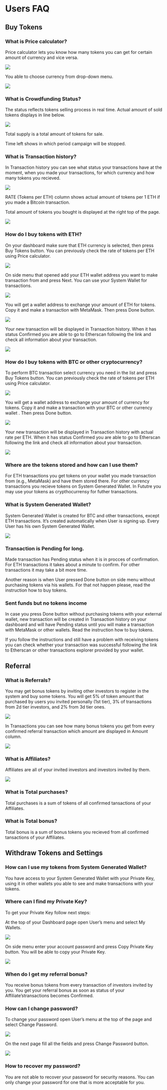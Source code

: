 # Users FAQ

## Buy Tokens  <a id="ICONXProductFAQ-BuyTokens"></a>

### What is Price calculator? <a id="ICONXProductFAQ-WhatisPricecalculator?"></a>

Price calculator lets you know how many tokens you can get for certain amount of currency and vice versa.

![](https://lh3.googleusercontent.com/i2dpXVBLNyx5TS8NWwi4CI7SLQiTdNDE2AKNGo4_5Pp2Q9kU9sKavO50t9WY9FiD7Y_2V83Ec2jzaP2yKLmETGxzl5MnPKnUa0SnglHgFQJsKnpVuKKBWF2a1tT11YKpoCIk1mCu)

You able to choose currency from drop-down menu.

![](https://lh5.googleusercontent.com/7S0P3VXdK1PmiAj30LRKYh8Q2TI3onxrdRVr5dJd65ettbFTvN1D6jsM6fzo_9dom7mJUa4P-O0I2-lwoMY-d-t9wQ07KLUc_2puh77VDWeORSkt0sAUnU2P7L7Jmg8HRMe58OFV)

### What is Crowdfunding Status? <a id="ICONXProductFAQ-WhatisCrowdfundingStatus?"></a>

The status reflects tokens selling process in real time. Actual amount of sold tokens displays in line below.

![](https://lh5.googleusercontent.com/GR-ZsQAdVAzpXTzqS_zvitgBSVR8hfxEkAE5YcFRtCz88KKXFfaj30F5GO1z9TjTMGxdJjmCZ3TON8pAFmXNb0fO23b0vCcbjbfwa7h7UA9-OEVZcAqpyWF_oAHlwlZISCcP22JG)

Total supply is a total amount of tokens for sale.

Time left shows in which period campaign will be stopped.

### What is Transaction history? <a id="ICONXProductFAQ-WhatisTransactionhistory?"></a>

In Transaction history you can see what status your transactions have at the moment, when you made your transactions, for which currency and how many tokens you recieved.

![](https://lh3.googleusercontent.com/NaF6oxcEZ37Z-MmW2G7QqKn_6Wm5HTz1ISHhMMI-x9Zd0q927ZDhUZJEcMmtV50FfA4MFjUIq_Wc9W_i61t9s2WwQrEXaCjLMRueZNB7i_YBUlMK5xiNzaaNwXRZMvC7-yQh3eso)

RATE \(Tokens per ETH\) column shows actual amount of tokens per 1 ETH if you made a Bitcoin transaction.

Total amount of tokens you bought is displayed at the right top of the page.

![](https://lh3.googleusercontent.com/KgI2pfHXQFa9KZpR56AjAg0Q7S61zzWpA8JwubxugNS7LHqg_g9OLdhGoAFQDbaUXiPndasXFlw9dIGKcr4UoekP-CpK0awNHH5JOFkrhkcGOx0zNNsrqOeEgvmxeEl_jdEFNvO2)

### How do I buy tokens with ETH? <a id="ICONXProductFAQ-HowdoIbuytokenswithETH?"></a>

On your dashboard make sure that ETH currency is selected, then press Buy Tokens button. You can previously check the rate of tokens per ETH using Price calculator.

![](https://lh3.googleusercontent.com/nqWtbXvyzU8j7XOLBy80AGaGBJO3ymdShNkppL69ntfGbBcu9HqoAHTHIP2vtHnrSExLPYcjYkOGhTeJUDn4YFp66tvapyOdh7y0qnqKQ6QOmzqBwcA7GGdpIA6ZBF_75ogFB1_d)

On side menu that opened add your ETH wallet address you want to make transaction from and press Next. You can use your System Wallet for transactions.

![](https://lh6.googleusercontent.com/wZm6NnB9OlhSalmn-LLBIJIrEZ2rP9LpyS74yhM8YACXyTbapLEwIWmWp45h302K8l3yumgWUb6kzDPR-yVp9gr7Rw-v5h5P-GhPYpKiqMk0inn1mShB7F0Q3TKB0RmzHAInknN9)

You will get a wallet address to exchange your amount of ETH for tokens. Copy it and make a transaction with MetaMask. Then press Done button.

![](https://lh6.googleusercontent.com/V4zxsnc1bHLRBhBnsnNdH-lDlPZAi6xMgE48QJy3FGegpdR2aTxE0VyscDIPzltnHJTQkux1DTKf8TC_W3jIs3CfDuWkhBQXDrFmCT5vg0B87dONQ0J1IqLuKNhYVoKcSLbJnAuZ)

Your new transaction will be displayed in Transaction history. When it has status Confirmed you are able to go to Etherscan following the link and check all information about your transaction.

![](https://lh4.googleusercontent.com/ve6oDg9YxklkFtvcc9Nn4iT6HiAmK9rQt81wmJxSh32vaUGhYA4AHvrDRqXgYYYM1qeLZUfimyqEQANMuKlIn6uwPJy90fdSGvJAtw05xIOMJYWPWp0xYqb3cezgVF1HxaVffjE_)

### How do I buy tokens with BTC or other cryptocurrency? <a id="ICONXProductFAQ-HowdoIbuytokenswithBTCorothercryptocurrency?"></a>

To perform BTC transaction select currency you need in the list and press Buy Tokens button. You can previously check the rate of tokens per ETH using Price calculator.

![](https://lh3.googleusercontent.com/mjWk0vghDIcF5aR4tKzs1G-OeRucVsLR5dDAfqJxoCmBbtkbQToJ57fiFfC8CgjPF48KWvCJ5vH_n0Cm4MHj-EHgos4Q3hVeg0rqWT4LKFrUdj05HYbewNJUlqLpNY1HwOpyMjIa)

You will get a wallet address to exchange your amount of currency for tokens. Copy it and make a transaction with your BTC or other currency wallet . Then press Done button.

![](https://lh4.googleusercontent.com/uJsc0ngaUAYfXDFhV4YPq_z7HOmJUwboUy_uRDiW6XtSARRF3IuPpSGYzDXzcbPrX4ZynwUabfUtBQGdg1p3itgW0_gpR2CoeWSu81KvvHbdMjFqnaoEU5aV42QiS-tEJ1GZmTvL)

Your new transaction will be displayed in Transaction history with actual rate per ETH. When it has status Confirmed you are able to go to Etherscan following the link and check all information about your transaction.

![](https://lh4.googleusercontent.com/Uraj-SdDPU2vXXSrlktQ5ifvITNZewP840kzmMYhdW33W2MgqtQkFyXz8vNAU3jSkHo1Ic83k1QqlK8BXJYt4bv33GFPotZA5zt4Xvx3RrQ84fe84t_d4TTND4gQR9E2kq-7NNqe)

### Where are the tokens stored and how can I use them? <a id="ICONXProductFAQ-WherearethetokensstoredandhowcanIusethem?"></a>

For ETH transactions you get tokens on your wallet you made transaction from \(e.g., MetaMask\) and have them stored there. For other currency transactions you recieve tokens on System Generated Wallet. In Fututre you may use your tokens as crypthocurrensy for futher transactions.

### What is System Generated Wallet? <a id="ICONXProductFAQ-WhatisSystemGeneratedWallet?"></a>

System Generated Wallet is created for BTC and other transactions, except ETH transactions. It’s created automatically when User is signing up. Every User has his own System Generated Wallet.

![](https://lh4.googleusercontent.com/ZJpLaCJR6E8ECw4CggU2AF0Lg0YpjZh-ua9BQRr46kq62pSNWCEbW9U-GEGc4ZwIKMmPtPHdS48dFNoae8Q6czJY9ZL7ByaxGG9-4vkNVh3DviA94dtaZzHB1AN9qsp6NjO0jUPX)

### Transaction is Pending for long. <a id="ICONXProductFAQ-TransactionisPendingforlong."></a>

Made transaction has Pending status when it is in procces of confirmation. For ETH transactions it takes about a minute to confirm. For other transactions it may take a bit more time.

Another reason is when User pressed Done button on side menu without purchasing tokens via his wallets. For that not happen please, read the instruction how to buy tokens.

### Sent funds but no tokens income <a id="ICONXProductFAQ-Sentfundsbutnotokensincome"></a>

In case you press Done button without purchasing tokens with your external wallet, new transaction will be created in Transaction history on your dashboard and will have Pending status until you will make a transaction with MetaMask or other wallets. Read the instruction how to buy tokens.

If you follow the instructions and still have a problem with receiving tokens you can check whether your transaction was successful following the link to Etherscan or other transactions explorer provided by your wallet.

## Referral <a id="ICONXProductFAQ-Referral"></a>

### What is Referrals?  <a id="ICONXProductFAQ-WhatisReferrals?"></a>

You may get bonus tokens by inviting other investors to register in the system and buy some tokens. You will get 5% of token amount that purchased by users you invited personally \(1st tier\), 3% of transactions from 2d tier investors, and 2% from 3d tier ones.

![](https://lh5.googleusercontent.com/FTRGewS1-hwTt3UL1WWAnWzQLtUcB03IZCofWjwaofcr60iI_96HFp8RqsPi-BdsXdytM6pLCYydy70Ba1oyZBIegnVhrrYl9Va_zY5g0kyXlrxRF01_9j3QgSMXNjE0eZmsLJlE)

In Transactions you can see how many bonus tokens you get from every confirmed referral transaction which amount are displayed in Amount column.

![](https://lh3.googleusercontent.com/UtBlavu_M0nQ59GPmp-km4JvrnTbnGakzOQLL2wet-E3KJepFjPVoJrbDNXTg5rPyYXYWgyM1WNY-qoDG2OZXJsZf1CHgXnkzPU3c-io5M5c586VeDhwjXBTuBH3AsLN4xFCurjS)

### What is Affiliates? <a id="ICONXProductFAQ-WhatisAffiliates?"></a>

Affiliates are all of your invited investors and investors invited by them.

![](https://lh6.googleusercontent.com/vR24Wy_aIkpNlNgS62S9XVzLBrgM6DtTaM0TvQ-evV7fhZpOWtXCv4MNVeSLUDOH5K9ur5kqwuetZuQnkyYepVczgdeoKCEPncld0y7CID6T5jAudXtMBGPuwXMQHIoAEBWHsGTe)

### What is Total purchases?  <a id="ICONXProductFAQ-WhatisTotalpurchases?"></a>

Total purchases is a sum of tokens of all confirmed tansactions of your Affiliates.

### What is Total bonus? <a id="ICONXProductFAQ-WhatisTotalbonus?"></a>

Total bonus is a sum of bonus tokens you recieved from all confirmed tansactions of your Affiliates.

## Withdraw Tokens and Settings <a id="ICONXProductFAQ-WithdrawTokensandSettings"></a>

### How can I use my tokens from System Generated Wallet? <a id="ICONXProductFAQ-HowcanIusemytokensfromSystemGeneratedWallet?"></a>

You have access to your System Generated Wallet with your Private Key, using it in other wallets you able to see and make transactions with your tokens.

### Where can I find my Private Key? <a id="ICONXProductFAQ-WherecanIfindmyPrivateKey?"></a>

To get your Private Key follow next steps:

At the top of your Dashboard page open User’s menu and select My Wallets.

![](https://lh4.googleusercontent.com/BEQLRZ1uS3uUy5YSkgVPkDL2u6i8VxaQ1fcDDg2F4TT3ld4W2vDgEARi-x9bJ-4bw0YEN37pTcMq6EKMUs38QZ3f6D5u77CwaM0Xt1CaG4Q0Mze6ubcaSbiOkR_Z341k5n1JJ64X)

On side menu enter your account password and press Copy Private Key button. You will be able to copy your Private Key.

![](https://lh4.googleusercontent.com/ZWbjzl73l-FE4RpJPQIqfH5tpp5VItoi59s6oomJgsswYj3K7jOgh5pQLm3FpI9sx5f3tyw6spnoULMvs7rEhY0-OgJZcnauMHxrKjXq3gtrUq-0DWWD_EgofyAEQWS1epjVJ0xA)

### When do I get my referral bonus? <a id="ICONXProductFAQ-WhendoIgetmyreferralbonus?"></a>

You receive bonus tokens from every transaction of investors invited by you. You get your referral bonus as soon as status of your Affiliate’stransactions becomes Confirmed.

### How can I change password? <a id="ICONXProductFAQ-HowcanIchangepassword?"></a>

To change your password open User’s menu at the top of the page and select Change Password.

![](https://lh6.googleusercontent.com/l4O_roik2O5n0ZoeUSc5PvV5vYMMmS_inH7NVD-YzzUBCn6rVjThK7K_pWfnjguTXnBS5ewVzqpRYwXQrwOyfy143KwI2rFtYbwfXEcP0ccRh_fuY0EjQLiiAS_vsxyCRsG-dJjZ)

On the next page fill all the fields and press Change Password button.

![](https://lh5.googleusercontent.com/ZjCmPCAB2LOdBuQLuuiruJOSI-j5M9K8C0nB3SRUQ_NbUlqvBcmHc9cmtfKrhJbS60I5hKpKfTNRpY7q4ozvHUNXTKSxx_H1C4erkUOqDxMLf-byct56a7YFuQ13iVfYNstmjHKh)

### How to recover my password? <a id="ICONXProductFAQ-Howtorecovermypassword?"></a>

You are not able to recover your password for security reasons. You can only change your password for one that is more acceptable for you.

